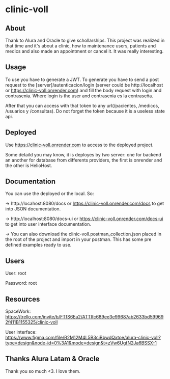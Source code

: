 # clinic-voll
## About
Thank to Alura and Oracle to give schollarships. This project was realized in that time and it's about a clinic, how to maintenance users, patients and medics and also made an appointment or cancel it. It was really interesting.

## Usage
To use you have to generate a JWT. To generate you have to send a post request to the [server]/autenticacion/login (server could be http://localhost or https://clinic-voll.onrender.com) and fill the body request with login and contrasenia. Where login is the user and contrasenia es la contraseña.

After that you can access with that token to any url(/pacientes, /medicos, /usuarios y /consultas). Do not forget the token because it is a useless state api.

## Deployed
Use https://clinic-voll.onrender.com to access to the deployed project.

Some detaild you may know, it is deployes by two server: one for backend an another for database from differents providers, the first is onrender and the other is HelioHost.

## Documentation
You can use the deployed or the local. So:

-> http://locahost:8080/docs or https://clinic-voll.onrender.com/docs to get into JSON documentation.

-> http://localhost:8080/docs-ui or https://clinic-voll.onrender.com/docs-ui to get into user interface documentation.

-> You can also download the clinic-voll.postman_collection.json placed in the root of the project and import in your postman. This has some pre defined examples ready to use.

## Users
User: root

Password: root

## Resources
SpaceWork: https://trello.com/invite/b/FTfS6Ea2/ATTIfc689ee3e99687ab2633bd599692f411B1155325/clinic-voll

User interface: https://www.figma.com/file/R2M12M4L5B3ciBbwdQxtoe/alura-clinic-voll?type=design&node-id=0%3A1&mode=design&t=zVw6UgfN2Ja6BSSX-1

## Thanks Alura Latam & Oracle
Thank you so much <3. I love them. 
